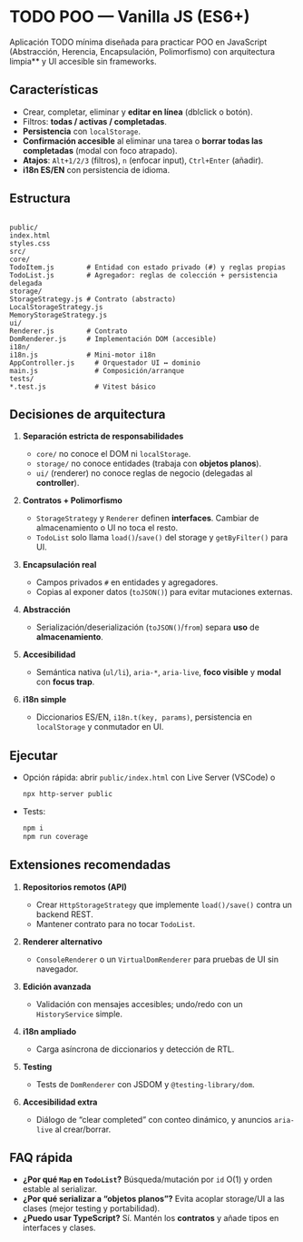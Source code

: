 # TODO POO — Vanilla JS (ES6+)

Aplicación TODO mínima diseñada para practicar POO en JavaScript (Abstracción, Herencia, Encapsulación, Polimorfismo) con arquitectura limpia\*\* y UI accesible sin frameworks.

## Características

- Crear, completar, eliminar y **editar en línea** (dblclick o botón).
- Filtros: **todas / activas / completadas**.
- **Persistencia** con `localStorage`.
- **Confirmación accesible** al eliminar una tarea o **borrar todas las completadas** (modal con foco atrapado).
- **Atajos**: `Alt+1/2/3` (filtros), `n` (enfocar input), `Ctrl+Enter` (añadir).
- **i18n ES/EN** con persistencia de idioma.

## Estructura

```

public/
index.html
styles.css
src/
core/
TodoItem.js        # Entidad con estado privado (#) y reglas propias
TodoList.js        # Agregador: reglas de colección + persistencia delegada
storage/
StorageStrategy.js # Contrato (abstracto)
LocalStorageStrategy.js
MemoryStorageStrategy.js
ui/
Renderer.js        # Contrato
DomRenderer.js     # Implementación DOM (accesible)
i18n/
i18n.js            # Mini-motor i18n
AppController.js     # Orquestador UI ↔ dominio
main.js              # Composición/arranque
tests/
*.test.js            # Vitest básico

```

## Decisiones de arquitectura

1. **Separación estricta de responsabilidades**

   - `core/` no conoce el DOM ni `localStorage`.
   - `storage/` no conoce entidades (trabaja con **objetos planos**).
   - `ui/` (renderer) no conoce reglas de negocio (delegadas al **controller**).

2. **Contratos + Polimorfismo**

   - `StorageStrategy` y `Renderer` definen **interfaces**. Cambiar de almacenamiento o UI no toca el resto.
   - `TodoList` solo llama `load()`/`save()` del storage y `getByFilter()` para UI.

3. **Encapsulación real**

   - Campos privados `#` en entidades y agregadores.
   - Copias al exponer datos (`toJSON()`) para evitar mutaciones externas.

4. **Abstracción**

   - Serialización/deserialización (`toJSON()`/`from`) separa **uso** de **almacenamiento**.

5. **Accesibilidad**

   - Semántica nativa (`ul/li`), `aria-*`, `aria-live`, **foco visible** y **modal** con **focus trap**.

6. **i18n simple**
   - Diccionarios ES/EN, `i18n.t(key, params)`, persistencia en `localStorage` y conmutador en UI.

## Ejecutar

- Opción rápida: abrir `public/index.html` con Live Server (VSCode) o
  ```bash
  npx http-server public
  ```

* Tests:

  ```bash
  npm i
  npm run coverage
  ```

## Extensiones recomendadas

1. **Repositorios remotos (API)**

   - Crear `HttpStorageStrategy` que implemente `load()/save()` contra un backend REST.
   - Mantener contrato para no tocar `TodoList`.

2. **Renderer alternativo**

   - `ConsoleRenderer` o un `VirtualDomRenderer` para pruebas de UI sin navegador.

3. **Edición avanzada**

   - Validación con mensajes accesibles; undo/redo con un `HistoryService` simple.

4. **i18n ampliado**

   - Carga asíncrona de diccionarios y detección de RTL.

5. **Testing**

   - Tests de `DomRenderer` con JSDOM y `@testing-library/dom`.

6. **Accesibilidad extra**

   - Diálogo de “clear completed” con conteo dinámico, y anuncios `aria-live` al crear/borrar.

## FAQ rápida

- **¿Por qué `Map` en `TodoList`?** Búsqueda/mutación por `id` O(1) y orden estable al serializar.
- **¿Por qué serializar a “objetos planos”?** Evita acoplar storage/UI a las clases (mejor testing y portabilidad).
- **¿Puedo usar TypeScript?** Sí. Mantén los **contratos** y añade tipos en interfaces y clases.
